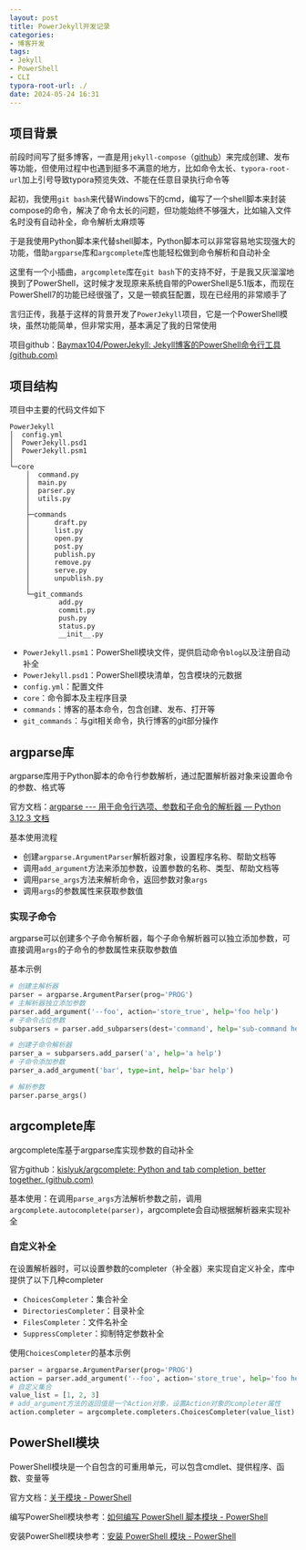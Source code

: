 ```yaml
---
layout: post
title: PowerJekyll开发记录
categories:
- 博客开发
tags:
- Jekyll
- PowerShell
- CLI
typora-root-url: ./
date: 2024-05-24 16:31
---
```


## 项目背景

前段时间写了挺多博客，一直是用`jekyll-compose`（[github](https://github.com/jekyll/jekyll-compose)）来完成创建、发布等功能，但使用过程中也遇到挺多不满意的地方，比如命令太长、`typora-root-url`加上引号导致typora预览失效、不能在任意目录执行命令等

起初，我使用`git bash`来代替Windows下的cmd，编写了一个shell脚本来封装compose的命令，解决了命令太长的问题，但功能始终不够强大，比如输入文件名时没有自动补全，命令解析太麻烦等

于是我使用Python脚本来代替shell脚本，Python脚本可以非常容易地实现强大的功能，借助`argparse`库和`argcomplete`库也能轻松做到命令解析和自动补全

这里有一个小插曲，`argcomplete`库在`git bash`下的支持不好，于是我又灰溜溜地换到了PowerShell，这时候才发现原来系统自带的PowerShell是5.1版本，而现在PowerShell7的功能已经很强了，又是一顿疯狂配置，现在已经用的非常顺手了

言归正传，我基于这样的背景开发了`PowerJekyll`项目，它是一个PowerShell模块，虽然功能简单，但非常实用，基本满足了我的日常使用

项目github：[Baymax104/PowerJekyll: Jekyll博客的PowerShell命令行工具 (github.com)](https://github.com/Baymax104/PowerJekyll)

## 项目结构

项目中主要的代码文件如下

```
PowerJekyll
│  config.yml
│  PowerJekyll.psd1
│  PowerJekyll.psm1
│
└─core
    │  command.py
    │  main.py
    │  parser.py
    │  utils.py
    │
    ├─commands
    │      draft.py
    │      list.py
    │      open.py
    │      post.py
    │      publish.py
    │      remove.py
    │      serve.py
    │      unpublish.py
    │
    └─git_commands
            add.py
            commit.py
            push.py
            status.py
            __init__.py
```

-   `PowerJekyll.psm1`：PowerShell模块文件，提供启动命令`blog`以及注册自动补全
-   `PowerJekyll.psd1`：PowerShell模块清单，包含模块的元数据
-   `config.yml`：配置文件
-   `core`：命令脚本及主程序目录
-   `commands`：博客的基本命令，包含创建、发布、打开等
-   `git_commands`：与git相关命令，执行博客的git部分操作

## argparse库

argparse库用于Python脚本的命令行参数解析，通过配置解析器对象来设置命令的参数、格式等

官方文档：[argparse --- 用于命令行选项、参数和子命令的解析器 — Python 3.12.3 文档](https://docs.python.org/zh-cn/3/library/argparse.html#)

基本使用流程

-   创建`argparse.ArgumentParser`解析器对象，设置程序名称、帮助文档等
-   调用`add_argument`方法来添加参数，设置参数的名称、类型、帮助文档等
-   调用`parse_args`方法来解析命令，返回参数对象`args`
-   调用`args`的参数属性来获取参数值

### 实现子命令

argparse可以创建多个子命令解析器，每个子命令解析器可以独立添加参数，可直接调用`args`的子命令的参数属性来获取参数值

基本示例

```python
# 创建主解析器
parser = argparse.ArgumentParser(prog='PROG')
# 主解析器独立添加参数
parser.add_argument('--foo', action='store_true', help='foo help')
# 子命令占位参数
subparsers = parser.add_subparsers(dest='command', help='sub-command help')

# 创建子命令解析器
parser_a = subparsers.add_parser('a', help='a help')
# 子命令添加参数
parser_a.add_argument('bar', type=int, help='bar help')

# 解析参数
parser.parse_args()
```

## argcomplete库

argcomplete库基于argparse库实现参数的自动补全

官方github：[kislyuk/argcomplete: Python and tab completion, better together. (github.com)](https://github.com/kislyuk/argcomplete)

基本使用：在调用`parse_args`方法解析参数之前，调用`argcomplete.autocomplete(parser)`，argcomplete会自动根据解析器来实现补全

### 自定义补全

在设置解析器时，可以设置参数的completer（补全器）来实现自定义补全，库中提供了以下几种completer

-   `ChoicesCompleter`：集合补全
-   `DirectoriesCompleter`：目录补全
-   `FilesCompleter`：文件名补全
-   `SuppressCompleter`：抑制特定参数补全

使用`ChoicesCompleter`的基本示例

```python
parser = argparse.ArgumentParser(prog='PROG')
action = parser.add_argument('--foo', action='store_true', help='foo help')
# 自定义集合
value_list = [1, 2, 3]
# add_argument方法的返回值是一个Action对象，设置Action对象的completer属性
action.completer = argcomplete.completers.ChoicesCompleter(value_list)
```

## PowerShell模块

PowerShell模块是一个自包含的可重用单元，可以包含cmdlet、提供程序、函数、变量等

官方文档：[关于模块 - PowerShell](https://learn.microsoft.com/zh-cn/powershell/module/microsoft.powershell.core/about/about_modules?view=powershell-7.4)

编写PowerShell模块参考：[如何编写 PowerShell 脚本模块 - PowerShell](https://learn.microsoft.com/zh-cn/powershell/scripting/developer/module/how-to-write-a-powershell-script-module?view=powershell-7.2)

安装PowerShell模块参考：[安装 PowerShell 模块 - PowerShell](https://learn.microsoft.com/zh-cn/powershell/scripting/developer/module/installing-a-powershell-module?view=powershell-7.2)

